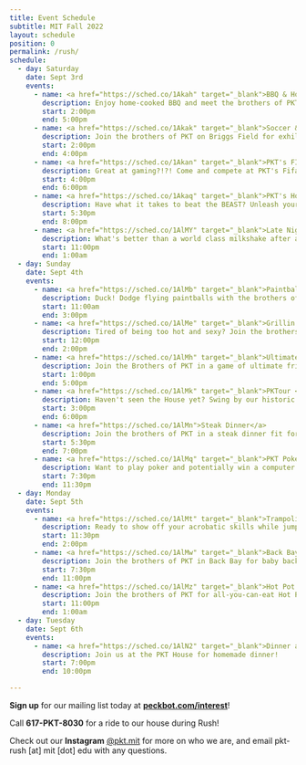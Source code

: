 ```yaml
---
title: Event Schedule
subtitle: MIT Fall 2022
layout: schedule
position: 0
permalink: /rush/
schedule:
  - day: Saturday
    date: Sept 3rd
    events:
      - name: <a href="https://sched.co/1Akah" target="_blank">BBQ & House Tours</a>
        description: Enjoy home-cooked BBQ and meet the brothers of PKT in our beautiful brownstone mansion located in the heart of Boston's historic Back Bay!
        start: 2:00pm
        end: 5:00pm
      - name: <a href="https://sched.co/1Akak" target="_blank">Soccer & Capture the Flag</a>
        description: Join the brothers of PKT on Briggs Field for exhilarating rounds of Soccer and Capture the Flag!
        start: 2:00pm
        end: 4:00pm
      - name: <a href="https://sched.co/1Akan" target="_blank">PKT's FIFA & Smash Tournament</a>
        description: Great at gaming?!?! Come and compete at PKT's Fifa and Super Smash Tournament!
        start: 4:00pm
        end: 6:00pm
      - name: <a href="https://sched.co/1Akaq" target="_blank">PKT's Hot Dog Eating Competition</a>
        description: Have what it takes to beat the BEAST? Unleash yourself at PKT's Annual Hot Dog Eating Competition for a chance to win it all! 
        start: 5:30pm
        end: 8:00pm
      - name: <a href="https://sched.co/1AlMY" target="_blank">Late Night Desserts</a>
        description: What's better than a world class milkshake after a long day outside? Join us at PKT for delectable desserts and late night convos! 
        start: 11:00pm
        end: 1:00am
  - day: Sunday
    date: Sept 4th
    events:
      - name: <a href="https://sched.co/1AlMb" target="_blank">Paintball with PKT</a>
        description: Duck! Dodge flying paintballs with the brothers of PKT and may the victor emerge spotless.
        start: 11:00am
        end: 3:00pm
      - name: <a href="https://sched.co/1AlMe" target="_blank">Grillin' and Chillin'</a>
        description: Tired of being too hot and sexy? Join the brothers of PKT for breezy views of the Boston Skyline and our savory grilled meals! 
        start: 12:00pm
        end: 2:00pm
      - name: <a href="https://sched.co/1AlMh" target="_blank">Ultimate Frisbee</a>
        description: Join the Brothers of PKT in a game of ultimate frisbee!
        start: 1:00pm
        end: 5:00pm
      - name: <a href="https://sched.co/1AlMk" target="_blank">PKTour </a>
        description: Haven't seen the House yet? Swing by our historic Back Bay brownstone and get to know the brothers of PKT! 
        start: 3:00pm
        end: 6:00pm
      - name: <a href="https://sched.co/1AlMn">Steak Dinner</a>
        description: Join the brothers of PKT in a steak dinner fit for kings right before our annual Poker Tournament!
        start: 5:30pm
        end: 7:00pm
      - name: <a href="https://sched.co/1AlMq" target="_blank">PKT Poker Tournament</a>
        description: Want to play poker and potentially win a computer monitor and more? Join the brothers of Phi Kappa Theta at our historic, annual Poker Tournament. 
        start: 7:30pm
        end: 11:30pm
  - day: Monday
    date: Sept 5th
    events:
      - name: <a href="https://sched.co/1AlMt" target="_blank">Trampoline Dodgeball & SkyZone</a>
        description: Ready to show off your acrobatic skills while jumping higher than an NBA All-Star? Join the Brothers of PKT at Skyzone for Trampoline Dodgeball!
        start: 11:30pm
        end: 2:00pm
      - name: <a href="https://sched.co/1AlMw" target="_blank">Back Bay & Baby Back Ribs</a>
        description: Join the brothers of PKT in Back Bay for baby back ribs and a good time. 
        start: 7:30pm
        end: 11:00pm
      - name: <a href="https://sched.co/1AlMz" target="_blank">Hot Pot at Hot Pot Buffet (Invite Only)</a>
        description: Join the brothers of PKT for all-you-can-eat Hot Pot 
        start: 11:00pm
        end: 1:00am
  - day: Tuesday
    date: Sept 6th
    events:
      - name: <a href="https://sched.co/1AlN2" target="_blank">Dinner at the House (Invite Only)</a>
        description: Join us at the PKT House for homemade dinner!
        start: 7:00pm
        end: 10:00pm

---
```

<p class="text-center"><strong>Sign up</strong> for our mailing list today at <strong><a href="https://docs.google.com/forms/d/e/1FAIpQLSc6rM7yLQCuTdOwNCDqoroL54bmxkyBW3-78GNE0gNPKHJAvA/viewform?usp=sf_link" target="_blank">peckbot.com/interest</a></strong>!</p>

<p class="text-center">Call <strong>617-PKT-8030</strong> for a ride to our house during Rush!</p>

<p class="text-center">Check out our <strong>Instagram</strong> <a href="https://peckbot.com/instagram" target="_blank">@pkt.mit</a> for more on who we are, and email pkt-rush [at] mit [dot] edu with any questions.
